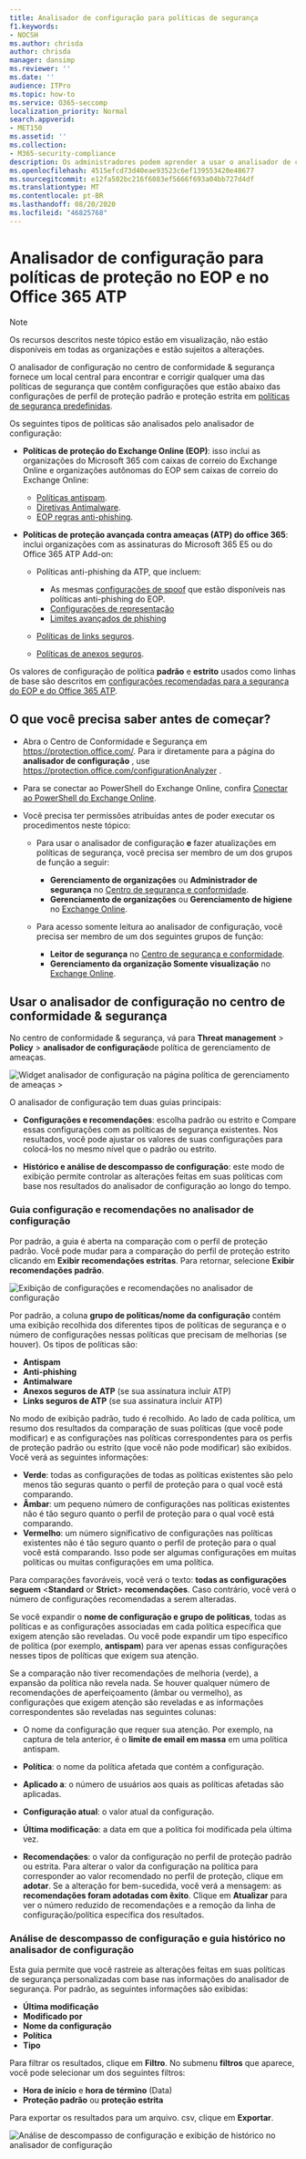 ```yaml
---
title: Analisador de configuração para políticas de segurança
f1.keywords:
- NOCSH
ms.author: chrisda
author: chrisda
manager: dansimp
ms.reviewer: ''
ms.date: ''
audience: ITPro
ms.topic: how-to
ms.service: O365-seccomp
localization_priority: Normal
search.appverid:
- MET150
ms.assetid: ''
ms.collection:
- M365-security-compliance
description: Os administradores podem aprender a usar o analisador de configuração para localizar e corrigir políticas de segurança que contêm configurações que estão abaixo das políticas de segurança predefinidas proteção padrão e proteção estrita.
ms.openlocfilehash: 4515efcd73d40eae93523c6ef139553420e48677
ms.sourcegitcommit: e12fa502bc216f6083ef5666f693a04bb727d4df
ms.translationtype: MT
ms.contentlocale: pt-BR
ms.lasthandoff: 08/20/2020
ms.locfileid: "46825768"
---
```

# <a name="configuration-analyzer-for-protection-policies-in-eop-and-office-365-atp"></a>Analisador de configuração para políticas de proteção no EOP e no Office 365 ATP

> [!NOTE]
> Os recursos descritos neste tópico estão em visualização, não estão disponíveis em todas as organizações e estão sujeitos a alterações.

O analisador de configuração no centro de conformidade & segurança fornece um local central para encontrar e corrigir qualquer uma das políticas de segurança que contêm configurações que estão abaixo das configurações de perfil de proteção padrão e proteção estrita em [políticas de segurança predefinidas](preset-security-policies.md).

Os seguintes tipos de políticas são analisados pelo analisador de configuração:

- **Políticas de proteção do Exchange Online (EOP)**: isso inclui as organizações do Microsoft 365 com caixas de correio do Exchange Online e organizações autônomas do EOP sem caixas de correio do Exchange Online:
  
  - [Políticas antispam](configure-your-spam-filter-policies.md).
  - [Diretivas Antimalware](configure-anti-malware-policies.md).
  - [EOP regras anti-phishing](set-up-anti-phishing-policies.md#spoof-settings).

- **Políticas de proteção avançada contra ameaças (ATP) do office 365**: inclui organizações com as assinaturas do Microsoft 365 E5 ou do Office 365 ATP Add-on:

  - Políticas anti-phishing da ATP, que incluem:

    - As mesmas [configurações de spoof](set-up-anti-phishing-policies.md#spoof-settings) que estão disponíveis nas políticas anti-phishing do EOP.
    - [Configurações de representação](set-up-anti-phishing-policies.md#impersonation-settings-in-atp-anti-phishing-policies)
    - [Limites avançados de phishing](set-up-anti-phishing-policies.md#advanced-phishing-thresholds-in-atp-anti-phishing-policies)

  - [Políticas de links seguros](recommended-settings-for-eop-and-office365-atp.md#safe-links-policy-settings-in-custom-policies-for-specific-users).

  - [Políticas de anexos seguros](recommended-settings-for-eop-and-office365-atp.md#safe-attachments-policy-settings-in-custom-policies-for-specific-users).

Os valores de configuração de política **padrão** e **estrito** usados como linhas de base são descritos em [configurações recomendadas para a segurança do EOP e do Office 365 ATP](recommended-settings-for-eop-and-office365-atp.md).

## <a name="what-do-you-need-to-know-before-you-begin"></a>O que você precisa saber antes de começar?

- Abra o Centro de Conformidade e Segurança em <https://protection.office.com/>. Para ir diretamente para a página do **analisador de configuração** , use <https://protection.office.com/configurationAnalyzer> .

- Para se conectar ao PowerShell do Exchange Online, confira [Conectar ao PowerShell do Exchange Online](https://docs.microsoft.com/powershell/exchange/connect-to-exchange-online-powershell).

- Você precisa ter permissões atribuídas antes de poder executar os procedimentos neste tópico:

  - Para usar o analisador de configuração **e** fazer atualizações em políticas de segurança, você precisa ser membro de um dos grupos de função a seguir:

    - **Gerenciamento de organizações** ou **Administrador de segurança** no [Centro de segurança e conformidade](permissions-in-the-security-and-compliance-center.md).
    - **Gerenciamento de organizações** ou **Gerenciamento de higiene** no [Exchange Online](https://docs.microsoft.com/Exchange/permissions-exo/permissions-exo#role-groups).

  - Para acesso somente leitura ao analisador de configuração, você precisa ser membro de um dos seguintes grupos de função:

    - **Leitor de segurança** no [Centro de segurança e conformidade](permissions-in-the-security-and-compliance-center.md).
    - **Gerenciamento da organização Somente visualização** no [Exchange Online](https://docs.microsoft.com/Exchange/permissions-exo/permissions-exo#role-groups).

## <a name="use-the-configuration-analyzer-in-the-security--compliance-center"></a>Usar o analisador de configuração no centro de conformidade & segurança

No centro de conformidade & segurança, vá para **Threat management** \> **Policy** \> **analisador de configuração**de política de gerenciamento de ameaças.

![Widget analisador de configuração na página política de gerenciamento de ameaças \>](../../media/configuration-analyzer-widget.png)

O analisador de configuração tem duas guias principais:

- **Configurações e recomendações**: escolha padrão ou estrito e Compare essas configurações com as políticas de segurança existentes. Nos resultados, você pode ajustar os valores de suas configurações para colocá-los no mesmo nível que o padrão ou estrito.

- **Histórico e análise de descompasso de configuração**: este modo de exibição permite controlar as alterações feitas em suas políticas com base nos resultados do analisador de configuração ao longo do tempo.

### <a name="setting-and-recommendations-tab-in-the-configuration-analyzer"></a>Guia configuração e recomendações no analisador de configuração

Por padrão, a guia é aberta na comparação com o perfil de proteção padrão. Você pode mudar para a comparação do perfil de proteção estrito clicando em **Exibir recomendações estritas**. Para retornar, selecione **Exibir recomendações padrão**.

![Exibição de configurações e recomendações no analisador de configuração](../../media/configuration-analyzer-settings-and-recommendations-view.png)

Por padrão, a coluna **grupo de políticas/nome da configuração** contém uma exibição recolhida dos diferentes tipos de políticas de segurança e o número de configurações nessas políticas que precisam de melhorias (se houver). Os tipos de políticas são:

- **Antispam**
- **Anti-phishing**
- **Antimalware**
- **Anexos seguros de ATP** (se sua assinatura incluir ATP)
- **Links seguros de ATP** (se sua assinatura incluir ATP)

No modo de exibição padrão, tudo é recolhido. Ao lado de cada política, um resumo dos resultados da comparação de suas políticas (que você pode modificar) e as configurações nas políticas correspondentes para os perfis de proteção padrão ou estrito (que você não pode modificar) são exibidos. Você verá as seguintes informações:

- **Verde**: todas as configurações de todas as políticas existentes são pelo menos tão seguras quanto o perfil de proteção para o qual você está comparando.
- **Âmbar**: um pequeno número de configurações nas políticas existentes não é tão seguro quanto o perfil de proteção para o qual você está comparando.
- **Vermelho**: um número significativo de configurações nas políticas existentes não é tão seguro quanto o perfil de proteção para o qual você está comparando. Isso pode ser algumas configurações em muitas políticas ou muitas configurações em uma política.

Para comparações favoráveis, você verá o texto: **todas as configurações seguem** \<**Standard** or **Strict**\> **recomendações**. Caso contrário, você verá o número de configurações recomendadas a serem alteradas.

Se você expandir o **nome de configuração e grupo de políticas**, todas as políticas e as configurações associadas em cada política específica que exigem atenção são reveladas. Ou você pode expandir um tipo específico de política (por exemplo, **antispam**) para ver apenas essas configurações nesses tipos de políticas que exigem sua atenção.

Se a comparação não tiver recomendações de melhoria (verde), a expansão da política não revela nada. Se houver qualquer número de recomendações de aperfeiçoamento (âmbar ou vermelho), as configurações que exigem atenção são reveladas e as informações correspondentes são reveladas nas seguintes colunas:

- O nome da configuração que requer sua atenção. Por exemplo, na captura de tela anterior, é o **limite de email em massa** em uma política antispam.

- **Política**: o nome da política afetada que contém a configuração.

- **Aplicado a**: o número de usuários aos quais as políticas afetadas são aplicadas.

- **Configuração atual**: o valor atual da configuração.

- **Última modificação**: a data em que a política foi modificada pela última vez.

- **Recomendações**: o valor da configuração no perfil de proteção padrão ou estrita. Para alterar o valor da configuração na política para corresponder ao valor recomendado no perfil de proteção, clique em **adotar**. Se a alteração for bem-sucedida, você verá a mensagem: as **recomendações foram adotadas com êxito**. Clique em **Atualizar** para ver o número reduzido de recomendações e a remoção da linha de configuração/política específica dos resultados.

### <a name="configuration-drift-analysis-and-history-tab-in-the-configuration-analyzer"></a>Análise de descompasso de configuração e guia histórico no analisador de configuração

Esta guia permite que você rastreie as alterações feitas em suas políticas de segurança personalizadas com base nas informações do analisador de segurança. Por padrão, as seguintes informações são exibidas:

- **Última modificação**
- **Modificado por**
- **Nome da configuração**
- **Política**
- **Tipo**

Para filtrar os resultados, clique em **Filtro**. No submenu **filtros** que aparece, você pode selecionar um dos seguintes filtros:

- **Hora de início** e **hora de término** (Data)
- **Proteção padrão** ou **proteção estrita**

Para exportar os resultados para um arquivo. csv, clique em **Exportar**.

![Análise de descompasso de configuração e exibição de histórico no analisador de configuração](../../media/configuration-analyzer-configuration-drift-analysis-view.png)
